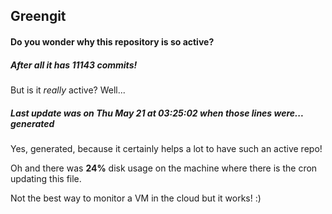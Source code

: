 ## Greengit

#### Do you wonder why this repository is so active?

##### After all it has 11143 commits!

But is it *really* active? Well...

##### Last update was on Thu May 21 at 03:25:02 when those lines were... generated

Yes, generated, because it certainly helps a lot to have such an active repo!

Oh and there was **24%** disk usage on the machine
where there is the cron updating this file.

Not the best way to monitor a VM in the cloud but it works! :)
